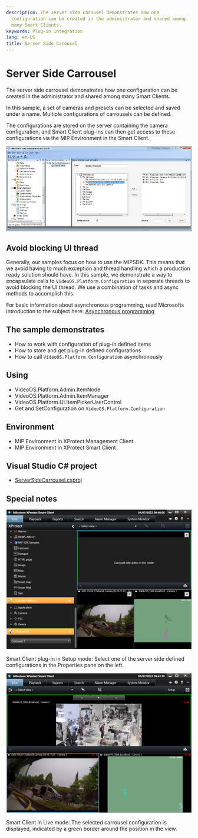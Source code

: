 ```yaml
---
description: The server side carousel demonstrates how one
  configuration can be created in the administrator and shared among
  many Smart Clients.
keywords: Plug-in integration
lang: en-US
title: Server Side Carousel
---
```


# Server Side Carrousel

The server side carrousel demonstrates how one configuration can be
created in the administrator and shared among many Smart Clients.

In this sample, a set of cameras and presets can be selected and saved
under a name. Multiple configurations of carrousels can be defined.

The configurations are stored on the server containing the camera
configuration, and Smart Client plug-ins can then get access to these
configurations via the MIP Environment in the Smart Client.

![Configuration in XProtect Management Client](carrouselconfig.jpg)

## Avoid blocking UI thread

Generally, our samples focus on how to use the MIPSDK. This means that 
we avoid having to much exception and thread handling which 
a production ready solution should have. In this sample, we demonstrate
a way to encapsulate calls to `VideoOS.Platform.Configuration` in seperate threads
to avoid blocking the UI thread. We use a combination of tasks and async methods to
accomplish this. 

For basic information about asynchronous programming, read Microsofts introduction 
to the subject here: [Asynchronous programming](https://learn.microsoft.com/en-us/dotnet/csharp/programming-guide/concepts/async/)

## The sample demonstrates

-   How to work with configuration of plug-in defined items
-   How to store and get plug-in defined configurations
-   How to call `VideoOS.Platform.Configuration` asynchronously 

## Using

-   VideoOS.Platform.Admin.ItemNode
-   VideoOS.Platform.Admin.ItemManager
-   VideoOS.Platform.UI.ItemPickerUserControl
-   Get and SetConfiguration on `VideoOS.Platform.Configuration`

## Environment

-   MIP Environment in XProtect Management Client
-   MIP Environment in XProtect Smart Client

## Visual Studio C\# project

-   [ServerSideCarrousel.csproj](javascript:openLink('..\\\\PluginSamples\\\\ServerSideCarrousel\\\\ServerSideCarrousel.csproj');)

## Special notes

![Smart Client plug-in in Setup mode](Carrousel_sc.png)

Smart Client plug-in in Setup mode: Select one of the server side
defined configurations in the Properties pane on the left.

![Smart Client in Live mode](Carrousel_sc2.png)

Smart Client in Live mode: The selected carrousel configuration is
displayed, indicated by a green border around the position in the view.
